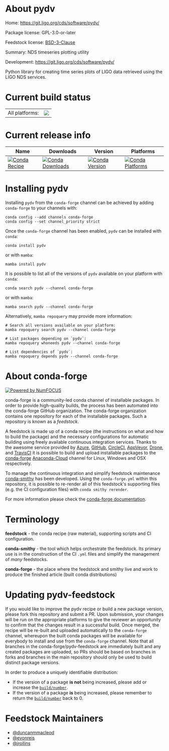 About pydv
==========

Home: https://git.ligo.org/cds/software/pydv/

Package license: GPL-3.0-or-later

Feedstock license: [BSD-3-Clause](https://github.com/conda-forge/pydv-feedstock/blob/main/LICENSE.txt)

Summary: NDS timeseries plotting utility

Development: https://git.ligo.org/cds/software/pydv/

Python library for creating time series plots of LIGO data retrieved
using the LIGO NDS services.


Current build status
====================


<table><tr><td>All platforms:</td>
    <td>
      <a href="https://dev.azure.com/conda-forge/feedstock-builds/_build/latest?definitionId=6687&branchName=main">
        <img src="https://dev.azure.com/conda-forge/feedstock-builds/_apis/build/status/pydv-feedstock?branchName=main">
      </a>
    </td>
  </tr>
</table>

Current release info
====================

| Name | Downloads | Version | Platforms |
| --- | --- | --- | --- |
| [![Conda Recipe](https://img.shields.io/badge/recipe-pydv-green.svg)](https://anaconda.org/conda-forge/pydv) | [![Conda Downloads](https://img.shields.io/conda/dn/conda-forge/pydv.svg)](https://anaconda.org/conda-forge/pydv) | [![Conda Version](https://img.shields.io/conda/vn/conda-forge/pydv.svg)](https://anaconda.org/conda-forge/pydv) | [![Conda Platforms](https://img.shields.io/conda/pn/conda-forge/pydv.svg)](https://anaconda.org/conda-forge/pydv) |

Installing pydv
===============

Installing `pydv` from the `conda-forge` channel can be achieved by adding `conda-forge` to your channels with:

```
conda config --add channels conda-forge
conda config --set channel_priority strict
```

Once the `conda-forge` channel has been enabled, `pydv` can be installed with `conda`:

```
conda install pydv
```

or with `mamba`:

```
mamba install pydv
```

It is possible to list all of the versions of `pydv` available on your platform with `conda`:

```
conda search pydv --channel conda-forge
```

or with `mamba`:

```
mamba search pydv --channel conda-forge
```

Alternatively, `mamba repoquery` may provide more information:

```
# Search all versions available on your platform:
mamba repoquery search pydv --channel conda-forge

# List packages depending on `pydv`:
mamba repoquery whoneeds pydv --channel conda-forge

# List dependencies of `pydv`:
mamba repoquery depends pydv --channel conda-forge
```


About conda-forge
=================

[![Powered by
NumFOCUS](https://img.shields.io/badge/powered%20by-NumFOCUS-orange.svg?style=flat&colorA=E1523D&colorB=007D8A)](https://numfocus.org)

conda-forge is a community-led conda channel of installable packages.
In order to provide high-quality builds, the process has been automated into the
conda-forge GitHub organization. The conda-forge organization contains one repository
for each of the installable packages. Such a repository is known as a *feedstock*.

A feedstock is made up of a conda recipe (the instructions on what and how to build
the package) and the necessary configurations for automatic building using freely
available continuous integration services. Thanks to the awesome service provided by
[Azure](https://azure.microsoft.com/en-us/services/devops/), [GitHub](https://github.com/),
[CircleCI](https://circleci.com/), [AppVeyor](https://www.appveyor.com/),
[Drone](https://cloud.drone.io/welcome), and [TravisCI](https://travis-ci.com/)
it is possible to build and upload installable packages to the
[conda-forge](https://anaconda.org/conda-forge) [Anaconda-Cloud](https://anaconda.org/)
channel for Linux, Windows and OSX respectively.

To manage the continuous integration and simplify feedstock maintenance
[conda-smithy](https://github.com/conda-forge/conda-smithy) has been developed.
Using the ``conda-forge.yml`` within this repository, it is possible to re-render all of
this feedstock's supporting files (e.g. the CI configuration files) with ``conda smithy rerender``.

For more information please check the [conda-forge documentation](https://conda-forge.org/docs/).

Terminology
===========

**feedstock** - the conda recipe (raw material), supporting scripts and CI configuration.

**conda-smithy** - the tool which helps orchestrate the feedstock.
                   Its primary use is in the construction of the CI ``.yml`` files
                   and simplify the management of *many* feedstocks.

**conda-forge** - the place where the feedstock and smithy live and work to
                  produce the finished article (built conda distributions)


Updating pydv-feedstock
=======================

If you would like to improve the pydv recipe or build a new
package version, please fork this repository and submit a PR. Upon submission,
your changes will be run on the appropriate platforms to give the reviewer an
opportunity to confirm that the changes result in a successful build. Once
merged, the recipe will be re-built and uploaded automatically to the
`conda-forge` channel, whereupon the built conda packages will be available for
everybody to install and use from the `conda-forge` channel.
Note that all branches in the conda-forge/pydv-feedstock are
immediately built and any created packages are uploaded, so PRs should be based
on branches in forks and branches in the main repository should only be used to
build distinct package versions.

In order to produce a uniquely identifiable distribution:
 * If the version of a package **is not** being increased, please add or increase
   the [``build/number``](https://docs.conda.io/projects/conda-build/en/latest/resources/define-metadata.html#build-number-and-string).
 * If the version of a package **is** being increased, please remember to return
   the [``build/number``](https://docs.conda.io/projects/conda-build/en/latest/resources/define-metadata.html#build-number-and-string)
   back to 0.

Feedstock Maintainers
=====================

* [@duncanmmacleod](https://github.com/duncanmmacleod/)
* [@evonreis](https://github.com/evonreis/)
* [@jrollins](https://github.com/jrollins/)

